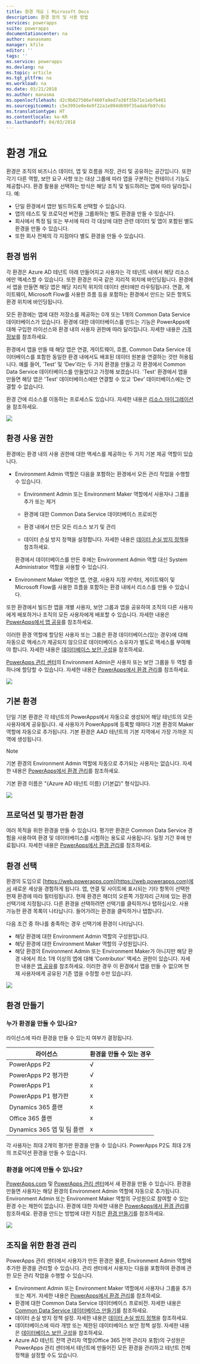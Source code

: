 ```yaml
---
title: 환경 개요 | Microsoft Docs
description: 환경 정의 및 사용 방법
services: powerapps
suite: powerapps
documentationcenter: na
author: manasmams
manager: kfile
editor: ''
tags: ''
ms.service: powerapps
ms.devlang: na
ms.topic: article
ms.tgt_pltfrm: na
ms.workload: na
ms.date: 03/21/2018
ms.author: manasma
ms.openlocfilehash: d2c9b027506ef460fa9ed7a38f35b71e1ebfb401
ms.sourcegitcommit: c5e3991e0e4e9f22a1e094d699f35adabfb97c6c
ms.translationtype: HT
ms.contentlocale: ko-KR
ms.lasthandoff: 04/03/2018
---
```

# <a name="environments-overview"></a>환경 개요
환경은 조직의 비즈니스 데이터, 앱 및 흐름을 저장, 관리 및 공유하는 공간입니다. 또한 각기 다른 역할, 보안 요구 사항 또는 대상 그룹에 따라 앱을 구분하는 컨테이너 기능도 제공합니다. 환경 활용을 선택하는 방식은 해당 조직 및 빌드하려는 앱에 따라 달라집니다. 예:

* 단일 환경에서 앱만 빌드하도록 선택할 수 있습니다.
* 앱의 테스트 및 프로덕션 버전을 그룹화하는 별도 환경을 만들 수 있습니다.
* 회사에서 특정 팀 또는 부서에 따라 각 대상에 대한 관련 데이터 및 앱이 포함된 별도 환경을 만들 수 있습니다.
* 또한 회사 전체의 각 지점마다 별도 환경을 만들 수 있습니다.  

## <a name="environment-scope"></a>환경 범위
각 환경은 Azure AD 테넌트 아래 만들어지고 사용자는 각 테넌트 내에서 해당 리소스에만 액세스할 수 있습니다. 또한 환경은 미국 같은 지리적 위치에 바인딩됩니다. 환경에서 앱을 만들면 해당 앱은 해당 지리적 위치의 데이터 센터에만 라우팅됩니다. 연결, 게이트웨이, Microsoft Flow를 사용한 흐름 등을 포함하는 환경에서 만드는 모든 항목도 환경 위치에 바인딩됩니다.

모든 환경에는 앱에 대한 저장소를 제공하는 0개 또는 1개의 Common Data Service 데이터베이스가 있습니다. 환경에 대한 데이터베이스를 만드는 기능은 PowerApps에 대해 구입한 라이선스와 환경 내의 사용자 권한에 따라 달라집니다. 자세한 내용은 [가격 정보](pricing-billing-skus.md)를 참조하세요.

환경에서 앱을 만들 때 해당 앱은 연결, 게이트웨이, 흐름, Common Data Service 데이터베이스를 포함한 동일한 환경 내에서도 배포된 데이터 원본을 연결하는 것만 허용됩니다.  예를 들어, 'Test' 및 'Dev'라는 두 가지 환경을 만들고 각 환경에서 Common Data Service 데이터베이스를 만들었다고 가정해 보겠습니다. 'Test' 환경에서 앱을 만들면 해당 앱은 'Test' 데이터베이스에만 연결할 수 있고 'Dev' 데이터베이스에는 연결할 수 없습니다.

환경 간에 리소스를 이동하는 프로세스도 있습니다. 자세한 내용은 [리소스 마이그레이션](environment-and-tenant-migration.md)을 참조하세요.

![](./media/environments-overview/Environments.png)

## <a name="environment-permissions"></a>환경 사용 권한
환경에는 환경 내의 사용 권한에 대한 액세스를 제공하는 두 가지 기본 제공 역할이 있습니다.

* Environment Admin 역할은 다음을 포함하는 환경에서 모든 관리 작업을 수행할 수 있습니다.

    * Environment Admin 또는 Environment Maker 역할에서 사용자나 그룹을 추가 또는 제거

    * 환경에 대한 Common Data Service 데이터베이스 프로비전

    * 환경 내에서 만든 모든 리소스 보기 및 관리

    * 데이터 손실 방지 정책을 설정합니다. 자세한 내용은 [데이터 손실 방지 정책](prevent-data-loss.md)을 참조하세요.

    환경에서 데이터베이스를 만든 후에는 Environment Admin 역할 대신 System Administrator 역할을 사용할 수 있습니다.

* Environment Maker 역할은 앱, 연결, 사용자 지정 커넥터, 게이트웨이 및 Microsoft Flow를 사용한 흐름을 포함하는 환경 내에서 리소스를 만들 수 있습니다.

또한 환경에서 빌드한 앱을 개별 사용자, 보안 그룹과 앱을 공유하여 조직의 다른 사용자에게 배포하거나 조직의 모든 사용자에게 배포할 수 있습니다. 자세한 내용은 [PowerApps에서 앱 공유](../maker/canvas-apps/share-app.md)를 참조하세요.

이러한 환경 역할에 할당된 사용자 또는 그룹은 환경 데이터베이스(있는 경우)에 대해 자동으로 액세스가 제공되지 않으므로 데이터베이스 소유자가 별도로 액세스를 부여해야 합니다. 자세한 내용은 [데이터베이스 보안 구성](database-security.md)을 참조하세요.

[PowerApps 관리 센터][1]의 Environment Admin은 사용자 또는 보안 그룹을 두 역할 중 하나에 할당할 수 있습니다. 자세한 내용은 [PowerApps에서 환경 관리](environments-administration.md)를 참조하세요.

![](./media/environments-overview/EnvironmentRoles.png)

## <a name="the-default-environment"></a>기본 환경
단일 기본 환경은 각 테넌트의 PowerApps에서 자동으로 생성되어 해당 테넌트의 모든 사용자에게 공유됩니다. 새 사용자가 PowerApps에 등록할 때마다 기본 환경의 Maker 역할에 자동으로 추가됩니다. 기본 환경은 AAD 테넌트의 기본 지역에서 가장 가까운 지역에 생성됩니다.

> [!NOTE]
> 기본 환경의 Environment Admin 역할에 자동으로 추가되는 사용자는 없습니다. 자세한 내용은 [PowerApps에서 환경 관리](environments-administration.md)를 참조하세요.
>
>

기본 환경 이름은 "{Azure AD 테넌트 이름} (기본값)" 형식입니다.

![](./media/environments-overview/DefaultEnvironment.png)

## <a name="production-and-trial-environments"></a>프로덕션 및 평가판 환경
여러 목적을 위한 환경을 만들 수 있습니다. 평가판 환경은 Common Data Service 경험을 사용하여 환경 및 데이터베이스를 시험하는 용도로 사용됩니다. 일정 기간 후에 만료됩니다. 자세한 내용은 [PowerApps에서 환경 관리](environments-administration.md)를 참조하세요.

## <a name="choosing-an-environment"></a>환경 선택
환경의 도입으로 [https://web.powerapps.com](https://web.powerapps.com)에서 새로운 세상을 경험하게 됩니다.  앱, 연결 및 사이트에 표시되는 기타 항목이 선택한 현재 환경에 따라 필터링됩니다.  현재 환경은 헤더의 오른쪽 가장자리 근처에 있는 환경 선택기에 지정됩니다. 다른 환경을 선택하려면 선택기를 클릭하거나 탭하십시오. 사용 가능한 환경 목록이 나타납니다. 들어가려는 환경을 클릭하거나 탭합니다.

다음 조건 중 하나를 충족하는 경우 선택기에 환경이 나타납니다.

* 해당 환경에 대한 Environment Admin 역할의 구성원입니다.
* 해당 환경에 대한 Environment Maker 역할의 구성원입니다.
* 해당 환경의 Environment Admin 또는 Environment Maker가 아니지만 해당 환경 내에서 최소 1개 이상의 앱에 대해 ‘Contributor’ 액세스 권한이 있습니다. 자세한 내용은 [앱 공유](../maker/canvas-apps/share-app.md)를 참조하세요. 이러한 경우 이 환경에서 앱을 만들 수 없으며 현재 사용자에게 공유된 기존 앱을 수정할 수만 있습니다.

![](./media/environments-overview/EnvironmentPicker.png)

## <a name="creating-an-environment"></a>환경 만들기
### <a name="who-can-create-environments"></a>누가 환경을 만들 수 있나요?
라이선스에 따라 환경을 만들 수 있는지 여부가 결정됩니다.

| 라이선스 | 환경을 만들 수 있는 경우 |
| --- | --- |
| PowerApps P2 |√ |
| PowerApps P2 평가판 |√ |
| PowerApps P1 |x |
| PowerApps P1 평가판 |x |
| Dynamics 365 플랜 |x |
| Office 365 플랜 |x |
| Dynamics 365 앱 및 팀 플랜 |x |

각 사용자는 최대 2개의 평가판 환경을 만들 수 있습니다. PowerApps P2도 최대 2개의 프로덕션 환경을 만들 수 있습니다.

### <a name="where-can-environments-be-created"></a>환경을 어디에 만들 수 있나요?
[PowerApps.com][2] 및 [PowerApps 관리 센터][1]에서 새 환경을 만들 수 있습니다. 환경을 만들면 사용자는 해당 환경의 Environment Admin 역할에 자동으로 추가됩니다. Environment Admin 또는 Environment Maker 역할의 구성원으로 참여할 수 있는 환경 수는 제한이 없습니다. 환경에 대한 자세한 내용은 [PowerApps에서 환경 관리](environments-administration.md)를 참조하세요. 환경을 만드는 방법에 대한 지침은 [환경 만들기](create-environment.md)를 참조하세요.

![](./media/environments-overview/CreateEnvironmentDialog-New.png)


## <a name="managing-environments-for-your-organization"></a>조직을 위한 환경 관리
PowerApps 관리 센터에서 사용자가 만든 환경은 물론, Environment Admin 역할에 추가한 환경을 관리할 수 있습니다. 관리 센터에서 사용자는 다음을 포함하여 환경에 관한 모든 관리 작업을 수행할 수 있습니다.

* Environment Admin 또는 Environment Maker 역할에서 사용자나 그룹을 추가 또는 제거.  자세한 내용은 [PowerApps에서 환경 관리](environments-administration.md)를 참조하세요.
* 환경에 대한 Common Data Service 데이터베이스 프로비전. 자세한 내용은 [ Common Data Service 데이터베이스 만들기](create-database.md)를 참조하세요.
* 데이터 손실 방지 정책 설정. 자세한 내용은 [데이터 손실 방지 정책](prevent-data-loss.md)을 참조하세요.
* 데이터베이스에 따라 개방 또는 제한된 데이터베이스 보안 정책 설정. 자세한 내용은 [데이터베이스 보안 구성](database-security.md)을 참조하세요.
* Azure AD 테넌트 전역 관리자 역할(Office 365 전역 관리자 포함)의 구성원은 PowerApps 관리 센터에서 테넌트에 만들어진 모든 환경을 관리하고 테넌트 전체 정책을 설정할 수도 있습니다.

<!--Reference links in article-->
[1]: https://admin.powerapps.com
[2]: https://web.powerapps.com
[3]: https://aka.ms/cdspreviewtoga
